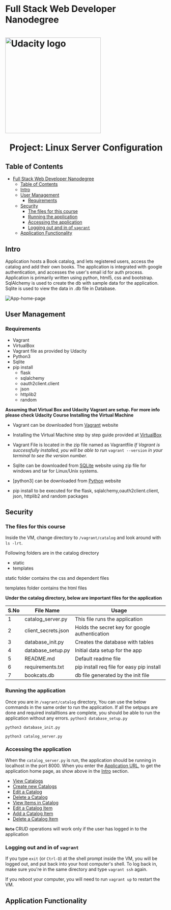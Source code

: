 # Full Stack Web Developer Nanodegree

<h1> 
<a href="https://www.udacity.com/">
  <img src="https://s3-us-west-1.amazonaws.com/udacity-content/rebrand/svg/logo.min.svg" width="300" alt="Udacity logo">
  
</a> &nbsp; 
Project: Linux Server Configuration
</h1>

## Table of Contents

- [Full Stack Web Developer Nanodegree](#full-stack-web-developer-nanodegree)
  - [Table of Contents](#table-of-contents)
  - [Intro](#intro)
  - [User Management](#user-management)
    - [Requirements](#requirements)
  - [Security](#security)
    - [The files for this course](#the-files-for-this-course)
    - [Running the application](#running-the-application)
    - [Accessing the application](#accessing-the-application)
    - [Logging out and in of `vagrant`](#logging-out-and-in-of-vagrant)
  - [Application Functionality](#application-functionality)

## Intro

Application hosts a Book catalog, and lets registered users, access the catalog and add their own books. The application is integrated with google authentication, and accesses the user's email id for auth process. Application is primarily written using python, html5, css and bootstrap. SqlAlchemy is used to create the db with sample data for the application. Sqlite is used to view the data in .db file in Database.

![App-home-page](https://i.postimg.cc/7YdrHwxh/home.png)

## User Management

### Requirements

- Vagrant
- VirtualBox
- Vagrant file as provided by Udacity
- Python3
- Sqlite
- pip install
  - flask
  - sqlalchemy
  - oauth2client.client
  - json
  - httplib2
  - random

<b>Assuming that Virtual Box and Udacity Vagrant are setup. For more info please check Udacity Course Installing the Virtual Machine</b>

- Vagrant can be downloaded from [Vagrant](https://www.vagrantup.com/) website
- Installing the Virtual Machine step by step guide provided at [VirtualBox](https://www.virtualbox.org/wiki/Download_Old_Builds_5_1)
- Vagrant File is located in the zip file named as Vagrantfile
  _If Vagrant is successfully installed, you will be able to run_ `vagrant --version`
  _in your terminal to see the version number._

- Sqlite can be downloaded from [SQLite](https://www.sqlite.org/download.html?) website using zip file for windows and tar for Linux/Unix systems.

- [python3] can be downloaded from [Python](https://www.python.org/downloads/) website
- pip install to be executed for the flask, sqlalchemy,oauth2client.client, json, httplib2 and random packages

## Security

### The files for this course

Inside the VM, change directory to `/vagrant/catalog` and look around with `ls -lrt`.

Following folders are in the catalog directory

- static
- templates

static folder contains the css and dependent files

templates folder contains the html files

<b> Under the catalog directory, below are important files for the application </b>

| S.No | File Name           | Usage                                          |
| ---- | ------------------- | ---------------------------------------------- |
| 1    | catalog_server.py   | This file runs the application                 |
| 2    | client_secrets.json | Holds the secret key for google authentication |
| 3    | database_init.py    | Creates the database with tables               |
| 4    | database_setup.py   | Initial data setup for the app                 |
| 5    | README.md           | Default readme file                            |
| 6    | requirements.txt    | pip install req file for easy pip install      |
| 7    | bookcats.db         | db file generated by the init file             |

### Running the application

Once you are in `/vagrant/catalog` directory, You can use the below commands in the same order to run the application. If all the setpups are done and required installtions are complete, you should be able to run the application without any errors.
`python3 database_setup.py`

`python3 database_init.py`

`python3 catalog_server.py`

### Accessing the application

When the `catalog_server.py` is run, the application should be running in localhost in the port 8000. When you enter the [Application URL](http://localhost:8000/), to get the application home page, as show above in the [Intro](#intro) section.

- [View Catalogs](http://localhost:8000/catalog/)
- [Create new Catalogs](http://localhost:8000/catalog/new/)
- [Edit a Catalog](http://localhost:8000/catalog/6/edit/)
- [Delete a Catalog](http://localhost:8000/catalog/6/delete/)
- [View Items in Catalog](http://localhost:8000/catalog/6/)
- [Edit a Catalog Item](http://localhost:8000/catalog/6/21/edit/)
- [Add a Catalog Item](http://localhost:8000/book/new/6/)
- [Delete a Catalog Item](http://localhost:8000/catalog/6/21/delete/)

<b>`Note` </b> CRUD operations will work only if the user has logged in to the application

### Logging out and in of `vagrant`

If you type `exit` (or `Ctrl-D`) at the shell prompt inside the VM, you will be logged out, and put back into your host computer's shell. To log back in, make sure you're in the same directory and type `vagrant ssh` again.

If you reboot your computer, you will need to run `vagrant up` to restart the VM.

## Application Functionality
